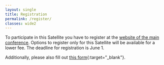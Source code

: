 ```yaml
---
layout: single
title: Registration
permalink: /register/
classes: wide2
---
```


To participate in this Satellite you have to register at the [website of the main conference](https://networks2021.net/).
Options to register only for this Satellite will be available for a lower fee. The deadline for registration is June 1.

Additionally, please also fill out [this form](https://forms.gle/8uwzvbLBG45Y6PMz8){:target="_blank"}.
